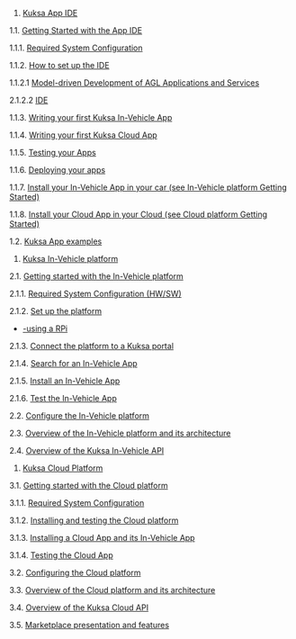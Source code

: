 <p style='text-align: justify;'> 

1.  [Kuksa App IDE](./DraftVersion2.md#kuksa-app-ide)   
   
   </p>

   <p style='text-align: right;'> 

1.1. [Getting Started with the App IDE](./DraftVersion2.md#getting-started-with-the-app-ide)

</p>

1.1.1. [Required System Configuration](./DraftVersion2.md#requirement-system-configuration)

1.1.2. [How to set up the IDE](./DraftVersion2.md#how-to-setup-the-ide)

1.1.2.1 [Model-driven Development of AGL Applications and Services](./DraftVersion2.md#model-driven-development-of-AGL-applications-and-services)

2.1.2.2 [IDE](./DraftVersion2.md#ide)

1.1.3. [Writing your first Kuksa In-Vehicle App](./DraftVersion2.md#writing-your-first-kuksa-in-vehicle-app)

1.1.4. [Writing your first Kuksa Cloud App](./DraftVersion2.md#writing-your-first-kuksa-cloud-app)

1.1.5. [Testing your Apps](./DraftVersion2.md#test-your-apps)

1.1.6. [Deploying your apps](./DraftVersion2.md#deploying-your-app)

1.1.7. [Install your In-Vehicle App in your car (see In-Vehicle platform Getting Started)](./DraftVersion2.md#install-your-in-vehicle-app-in-your-car)

1.1.8. [Install your Cloud App in your Cloud (see Cloud platform Getting Started)](./DraftVersion2.md#install-your-cloud-app-in-your-cloud)

1.2. [Kuksa App examples](./DraftVersion2.md#some-kuksa-app-example)

1.   [Kuksa In-Vehicle platform](./DraftVersion2.md#kuksa-in-vehicle-platform)

2.1. [Getting started with the In-Vehicle platform](./DraftVersion2.md#getting-started-with-the-invehicle-platform)

2.1.1. [Required System Configuration (HW/SW)](./DraftVersion2.md#required-system-configration)

2.1.2. [Set up the platform](./DraftVersion2.md#set-up-the-platform)

- [-using a RPi](./DraftVersion2.md#building-using-rpi)

2.1.3. [Connect the platform to a Kuksa portal](./DraftVersion2.md#connect-the-platform-to-kuksa-portal)

2.1.4. [Search for an In-Vehicle App](./DraftVersion2.md#search-for-invehicle-app)

2.1.5. [Install an In-Vehicle App](./DraftVersion2.md#install-an-invehicle-app)

2.1.6. [Test the In-Vehicle App](./DraftVersion2.md#test-the-invehicle-app)

2.2. [Configure the In-Vehicle platform](./DraftVersion2.md#configure-the-invehicle-platform)

2.3. [Overview of the In-Vehicle platform and its architecture](./DraftVersion2.md#overview-of-the-invehicle-platform-and-architecture)

2.4. [Overview of the Kuksa In-Vehicle API](./DraftVersion2.md#overview-of-kuksa-invehicle-api)

1. [Kuksa Cloud Platform](./DraftVersion2.md#kuksa-cloud-platform)

3.1. [Getting started with the Cloud platform](./DraftVersion2.md#getting-started-with-the-cloud-platform)

3.1.1. [Required System Configuration](./DraftVerion2.md#required-system-configuration)

3.1.2. [Installing and testing the Cloud platform](./DraftVersion2.md#installing-and-testing-cloud-platform)

3.1.3. [Installing a Cloud App and its In-Vehicle App](./DraftVersion2.md#installing-cloud-app-and-invehicle-app)

3.1.4. [Testing the Cloud App](./DraftVersion2.md#testing-cloud-app)

3.2. [Configuring the Cloud platform](./DraftVersion2.md#configuing-cloud-platform)

3.3. [Overview of the Cloud platform and its architecture](./DraftVersion2.md#overview-of-cloud-platform-and-its-architecture)

3.4. [Overview of the Kuksa Cloud API](./DraftVersion2.md#overview-of-kuksa-cloud-api)

3.5. [Marketplace presentation and features](./DraftVersion2.md#marketplace-presentation-and-features)


</p>
